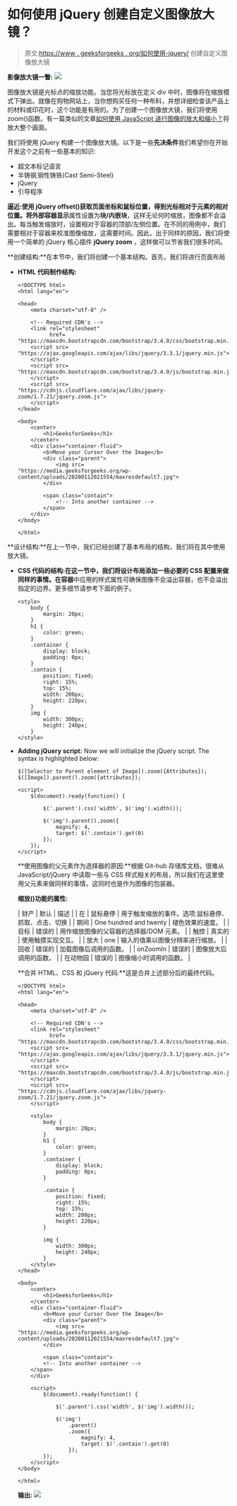 # 如何使用 jQuery 创建自定义图像放大镜？

> 原文:[https://www . geeksforgeeks . org/如何使用-jquery/](https://www.geeksforgeeks.org/how-to-create-a-custom-image-magnifier-using-jquery/) 创建自定义图像放大镜

**影像放大镜一瞥:**
![](img/50155bc466a68f832854ba79362bb2b6.png)

图像放大镜是光标点的缩放功能。当您将光标放在定义 div 中时，图像将在缩放模式下弹出。就像在购物网站上，当你想购买任何一种布料，并想详细检查该产品上的材料或印花时，这个功能是有用的。为了创建一个图像放大镜，我们将使用 zoom()函数。有一篇类似的文章[如何使用 JavaScript 进行图像的放大和缩小？](https://www.geeksforgeeks.org/how-to-zoom-in-and-zoom-out-image-using-javascript/)将放大整个画面。

我们将使用 jQuery 构建一个图像放大镜。以下是一些**先决条件**我们希望你在开始开发这个之前有一些基本的知识:

*   超文本标记语言
*   半铸钢ˌ钢性铸铁(Cast Semi-Steel)
*   jQuery
*   引导程序

**逼近:**使用 jQuery offset()获取页面坐标和鼠标位置，得到光标相对于元素的相对位置。将外部容器**显示**属性设置为**块/内嵌块**，这样无论何时缩放，图像都不会溢出。每当触发缩放时，设置相对于容器的顶部/左侧位置。在不同的用例中，我们需要相对于容器来校准图像缩放，这需要时间。因此，出于同样的原因，我们将使用一个简单的 jQuery 核心插件 **jQuery zoom** ，这样做可以节省我们很多时间。

**创建结构:**在本节中，我们将创建一个基本结构。首先，我们将进行页面布局

*   **HTML 代码制作结构:**

    ```
    <!DOCTYPE html>
    <html lang="en">

    <head>
        <meta charset="utf-8" />

        <!-- Required CDN's -->
        <link rel="stylesheet"
              href=
    "https://maxcdn.bootstrapcdn.com/bootstrap/3.4.0/css/bootstrap.min.css">
        <script src=
    "https://ajax.googleapis.com/ajax/libs/jquery/3.3.1/jquery.min.js">
        </script>
        <script src=
    "https://maxcdn.bootstrapcdn.com/bootstrap/3.4.0/js/bootstrap.min.js">
        </script>
        <script src=
    "https://cdnjs.cloudflare.com/ajax/libs/jquery-zoom/1.7.21/jquery.zoom.js">
        </script> 
    </head>

    <body>
        <center>
            <h1>GeeksforGeeks</h1>
        </center>
        <div class="container-fluid">
            <b>Move your Cursor Over the Image</b>
            <div class="parent">
                <img src=
    "https://media.geeksforgeeks.org/wp-content/uploads/20200112021554/maxresdefault7.jpg">
            </div>

            <span class="contain">
                <!-- Into another container -->
            </span>
        </div>
    </body>

    </html>
    ```

**设计结构:**在上一节中，我们已经创建了基本布局的结构，我们将在其中使用放大镜。

*   **CSS 代码的结构:**在这一节中，我们将设计布局添加一些必要的 CSS 配置来做同样的事情。在**容器**中应用的样式属性可确保图像不会溢出容器，也不会溢出指定的边界。更多细节请参考下面的例子。

    ```
    <style>
        body {
            margin: 20px;
        }
        h1 {
            color: green;
        }
        .container {
            display: block;
            padding: 0px;
        }
        .contain {
            position: fixed;
            right: 15%;
            top: 15%;
            width: 200px;
            height: 220px;
        }
        img {
            width: 300px;
            height: 240px;
        }
    </style>
    ```

*   **Adding jQuery script:** Now we will initialize the jQuery script. The syntax is highlighted below:

    ```
    $([Selector to Parent element of Image]).zoom({Attributes});
    $([Image]).parent().zoom({attributes});
    ```

    ```
    <script>
        $(document).ready(function() {

            $('.parent').css('width', $('img').width());

            $('img').parent().zoom({
                magnify: 4,
                target: $('.contain').get(0)
            });
        });
    </script>
    ```

    **使用图像的父元素作为选择器的原因:**根据 Git-hub 存储库文档，很难从 JavaScript/jQuery 中读取一些与 CSS 样式相关的布局，所以我们在这里使用父元素来做同样的事情，这同时也是作为图像的包装器。

    **缩放()功能的属性:**

    | 财产 | 默认 | 描述 |
    | 在 | 鼠标悬停 | 用于触发缩放的事件。选项:鼠标悬停、抓取、点击、切换 |
    | 期间 | One hundred and twenty | 褪色效果的速度。 |
    | 目标 | 错误的 | 用作缩放图像的父容器的选择器/DOM 元素。 |
    | 触控 | 真实的 | 使用触摸实现交互。 |
    | 放大 | one | 输入的值乘以图像分辨率进行缩放。 |
    | 回收 | 错误的 | 加载图像后调用的函数。 |
    | onZoomIn | 错误的 | 图像放大后调用的函数。 |
    | 在动物园 | 错误的 | 图像缩小时调用的函数。 |

    **合并 HTML、CSS 和 jQuery 代码:**这是合并上述部分后的最终代码。

    ```
    <!DOCTYPE html>
    <html lang="en">

    <head>
        <meta charset="utf-8" />

        <!-- Required CDN's -->
        <link rel="stylesheet"
              href=
    "https://maxcdn.bootstrapcdn.com/bootstrap/3.4.0/css/bootstrap.min.css">
        <script src=
    "https://ajax.googleapis.com/ajax/libs/jquery/3.3.1/jquery.min.js">
        </script>
        <script src=
    "https://maxcdn.bootstrapcdn.com/bootstrap/3.4.0/js/bootstrap.min.js">
        </script>
        <script src=
    "https://cdnjs.cloudflare.com/ajax/libs/jquery-zoom/1.7.21/jquery.zoom.js">
        </script>

        <style>
            body {
                margin: 20px;
            }
            h1 {
                color: green;
            }
            .container {
                display: block;
                padding: 0px;
            }

            .contain {
                position: fixed;
                right: 15%;
                top: 15%;
                width: 200px;
                height: 220px;
            }

            img {
                width: 300px;
                height: 240px;
            }
        </style>
    </head>

    <body>
        <center>
            <h1>GeeksforGeeks</h1>
        </center>
        <div class="container-fluid">
            <b>Move your Cursor Over the Image</b>
            <div class="parent">
                <img src=
    "https://media.geeksforgeeks.org/wp-content/uploads/20200112021554/maxresdefault7.jpg">
            </div>

            <span class="contain">
            <!-- Into another container -->
        </span>
        </div>

        <script>
            $(document).ready(function() {

                $('.parent').css('width', $('img').width());

                $('img')
                    .parent()
                    .zoom({
                        magnify: 4,
                        target: $('.contain').get(0)
                    });
            });
        </script>
    </body>

    </html>            
    ```

    **输出:**
    ![](img/a1280a77e4c99939d8deb3cd4cb67112.png)